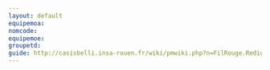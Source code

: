 ```yaml
---
layout: default
equipemoa: 
nomcode: 
equipemoe: 
groupetd: 
guide: http://casisbelli.insa-rouen.fr/wiki/pmwiki.php?n=FilRouge.RedigerCdc
---
```

